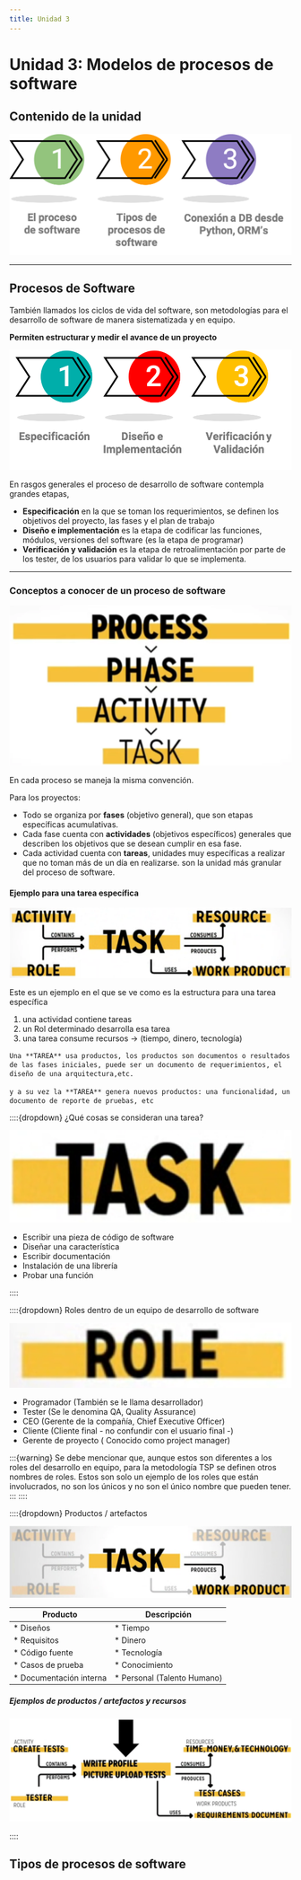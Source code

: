 ```yaml
---
title: Unidad 3
---
```

# Unidad 3: Modelos de procesos de software

## Contenido de la unidad

<img src="images/contenidoU3.png"/>

---

## Procesos de Software

También llamados los ciclos de vida del software, son metodologías para el desarrollo de software de manera sistematizada y en equipo.


**Permiten estructurar y medir el avance de un proyecto**

<img src="images/U3_1.png"/>


En rasgos generales el proceso de desarrollo de software contempla grandes etapas, 

* **Especificación** en la que se toman los requerimientos, se definen los objetivos del proyecto, las fases y el plan de trabajo
* **Diseño e implementación** es la etapa de codificar las funciones, módulos, versiones del software (es la etapa de programar)
* **Verificación y validación** es la etapa de retroalimentación por parte de los tester, de los usuarios para validar lo que se implementa.

---


### Conceptos a conocer de un proceso de software

<img src="images/U3_2.png"/>

En cada proceso se maneja la misma convención.

Para los proyectos:

* Todo se organiza por **fases** (objetivo general), que son etapas específicas acumulativas.
* Cada fase cuenta con **actividades** (objetivos específicos) generales que describen los objetivos que se desean cumplir en esa fase.
* Cada actividad cuenta con **tareas**, unidades muy específicas a realizar que no toman más de un día en realizarse. son la unidad más granular del proceso de software.

#### Ejemplo para una tarea específica

<img src="images/U3_3.png"/>

Este es un ejemplo en el que se ve como es la estructura para una tarea específica

1. una actividad contiene tareas
2. un Rol determinado desarrolla esa tarea
3. una tarea consume recursos -> (tiempo, dinero, tecnología)

```{note}
Una **TAREA** usa productos, los productos son documentos o resultados de las fases iniciales, puede ser un documento de requerimientos, el diseño de una arquitectura,etc.

y a su vez la **TAREA** genera nuevos productos: una funcionalidad, un documento de reporte de pruebas, etc

```

::::{dropdown} ¿Qué cosas se consideran una tarea?

![tarea](images/U3_4.png)

* Escribir una pieza de código de software
* Diseñar una característica
* Escribir documentación
* Instalación de una librería
* Probar una función

::::

::::{dropdown} Roles dentro de un equipo de desarrollo de software

![roles](images/U3_5.png)

* Programador (También se le llama desarrollador)
* Tester (Se le denomina QA, Quality Assurance)
* CEO (Gerente de la compañía, Chief Executive Officer)
* Cliente (Cliente final - no confundir con el usuario final -)
* Gerente de proyecto ( Conocido como project manager)

:::{warning}
Se debe mencionar que, aunque estos son diferentes a los roles del desarrollo en equipo, para la metodología TSP se definen otros nombres de roles.
Estos son solo un ejemplo de los roles que están involucrados, no son los únicos y no son el único nombre que pueden tener.
:::
::::

::::{dropdown} Productos / artefactos
    
![productos](images/U3_6.png)

| Producto | Descripción |
| --- | --- |
|* Diseños|* Tiempo|
|* Requisitos|* Dinero|
|* Código fuente|* Tecnología|
|* Casos de prueba|* Conocimiento|
|* Documentación interna|* Personal (Talento Humano)|

##### Ejemplos de productos / artefactos y recursos

![productos_ej](images/U3_7.png)

::::



## Tipos de procesos de software




